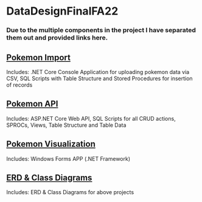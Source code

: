 # DataDesignFinalFA22

### Due to the multiple components in the project I have separated them out and provided links here.


## [Pokemon Import](https://github.com/mcdonaldduncan/PokemonImport)
Includes: .NET Core Console Application for uploading pokemon data via CSV, SQL Scripts with Table Structure and Stored Procedures for insertion of records

## [Pokemon API](https://github.com/mcdonaldduncan/PokemonImport)
Includes: ASP.NET Core Web API, SQL Scripts for all CRUD actions, SPROCs, Views, Table Structure and Table Data

## [Pokemon Visualization](https://github.com/mcdonaldduncan/PokemonImport)
Includes: Windows Forms APP (.NET Framework)

## [ERD & Class Diagrams](https://github.com/mcdonaldduncan/PokemonDiagrams)
Includes: ERD & Class Diagrams for above projects
